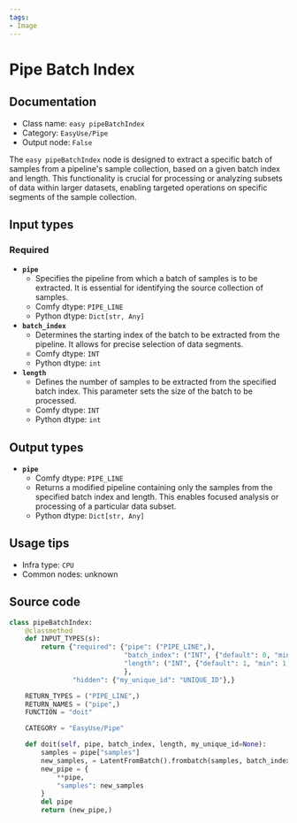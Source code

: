 ```yaml
---
tags:
- Image
---
```


# Pipe Batch Index
## Documentation
- Class name: `easy pipeBatchIndex`
- Category: `EasyUse/Pipe`
- Output node: `False`

The `easy pipeBatchIndex` node is designed to extract a specific batch of samples from a pipeline's sample collection, based on a given batch index and length. This functionality is crucial for processing or analyzing subsets of data within larger datasets, enabling targeted operations on specific segments of the sample collection.
## Input types
### Required
- **`pipe`**
    - Specifies the pipeline from which a batch of samples is to be extracted. It is essential for identifying the source collection of samples.
    - Comfy dtype: `PIPE_LINE`
    - Python dtype: `Dict[str, Any]`
- **`batch_index`**
    - Determines the starting index of the batch to be extracted from the pipeline. It allows for precise selection of data segments.
    - Comfy dtype: `INT`
    - Python dtype: `int`
- **`length`**
    - Defines the number of samples to be extracted from the specified batch index. This parameter sets the size of the batch to be processed.
    - Comfy dtype: `INT`
    - Python dtype: `int`
## Output types
- **`pipe`**
    - Comfy dtype: `PIPE_LINE`
    - Returns a modified pipeline containing only the samples from the specified batch index and length. This enables focused analysis or processing of a particular data subset.
    - Python dtype: `Dict[str, Any]`
## Usage tips
- Infra type: `CPU`
- Common nodes: unknown


## Source code
```python
class pipeBatchIndex:
    @classmethod
    def INPUT_TYPES(s):
        return {"required": {"pipe": ("PIPE_LINE",),
                             "batch_index": ("INT", {"default": 0, "min": 0, "max": 63}),
                             "length": ("INT", {"default": 1, "min": 1, "max": 64}),
                             },
                "hidden": {"my_unique_id": "UNIQUE_ID"},}

    RETURN_TYPES = ("PIPE_LINE",)
    RETURN_NAMES = ("pipe",)
    FUNCTION = "doit"

    CATEGORY = "EasyUse/Pipe"

    def doit(self, pipe, batch_index, length, my_unique_id=None):
        samples = pipe["samples"]
        new_samples, = LatentFromBatch().frombatch(samples, batch_index, length)
        new_pipe = {
            **pipe,
            "samples": new_samples
        }
        del pipe
        return (new_pipe,)

```

